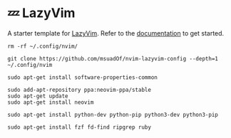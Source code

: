 # 💤 LazyVim

A starter template for [LazyVim](https://github.com/LazyVim/LazyVim).
Refer to the [documentation](https://lazyvim.github.io/installation) to get started.

```shell
rm -rf ~/.config/nvim/
```

```shell
git clone https://github.com/msuadOf/nvim-lazyvim-config --depth=1 ~/.config/nvim
```

```shell
sudo apt-get install software-properties-common

sudo add-apt-repository ppa:neovim-ppa/stable
sudo apt-get update
sudo apt-get install neovim

sudo apt-get install python-dev python-pip python3-dev python3-pip
```

```shell
sudo apt-get install fzf fd-find ripgrep ruby
```
